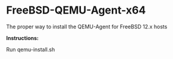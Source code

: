 # FreeBSD-QEMU-Agent-x64
The proper way to install the QEMU-Agent for FreeBSD 12.x hosts

**Instructions:**

Run qemu-install.sh
